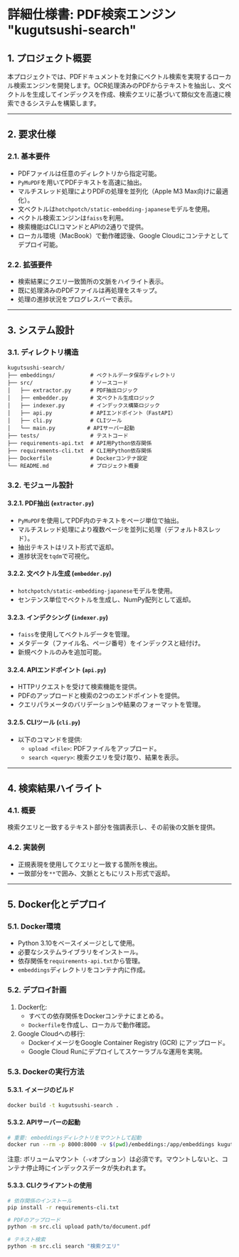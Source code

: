 # 詳細仕様書: PDF検索エンジン "kugutsushi-search"

## **1. プロジェクト概要**
本プロジェクトでは、PDFドキュメントを対象にベクトル検索を実現するローカル検索エンジンを開発します。OCR処理済みのPDFからテキストを抽出し、文ベクトルを生成してインデックスを作成、検索クエリに基づいて類似文を高速に検索できるシステムを構築します。

---

## **2. 要求仕様**

### **2.1. 基本要件**
- PDFファイルは任意のディレクトリから指定可能。
- `PyMuPDF`を用いてPDFテキストを高速に抽出。
- マルチスレッド処理によりPDFの処理を並列化（Apple M3 Max向けに最適化）。
- 文ベクトルは`hotchpotch/static-embedding-japanese`モデルを使用。
- ベクトル検索エンジンは`faiss`を利用。
- 検索機能はCLIコマンドとAPIの2通りで提供。
- ローカル環境（MacBook）で動作確認後、Google Cloudにコンテナとしてデプロイ可能。

### **2.2. 拡張要件**
- 検索結果にクエリ一致箇所の文脈をハイライト表示。
- 既に処理済みのPDFファイルは再処理をスキップ。
- 処理の進捗状況をプログレスバーで表示。

---

## **3. システム設計**

### **3.1. ディレクトリ構造**
```
kugutsushi-search/
├── embeddings/           # ベクトルデータ保存ディレクトリ
├── src/                  # ソースコード
│   ├── extractor.py      # PDF抽出ロジック
│   ├── embedder.py       # 文ベクトル生成ロジック
│   ├── indexer.py        # インデックス構築ロジック
│   ├── api.py            # APIエンドポイント（FastAPI）
│   ├── cli.py            # CLIツール
│   └── main.py          # APIサーバー起動
├── tests/                # テストコード
├── requirements-api.txt  # API用Python依存関係
├── requirements-cli.txt  # CLI用Python依存関係
├── Dockerfile            # Dockerコンテナ設定
└── README.md             # プロジェクト概要
```

### **3.2. モジュール設計**

#### **3.2.1. PDF抽出 (`extractor.py`)**
- `PyMuPDF`を使用してPDF内のテキストをページ単位で抽出。
- マルチスレッド処理により複数ページを並列に処理（デフォルト8スレッド）。
- 抽出テキストはリスト形式で返却。
- 進捗状況を`tqdm`で可視化。

#### **3.2.2. 文ベクトル生成 (`embedder.py`)**
- `hotchpotch/static-embedding-japanese`モデルを使用。
- センテンス単位でベクトルを生成し、NumPy配列として返却。

#### **3.2.3. インデクシング (`indexer.py`)**
- `faiss`を使用してベクトルデータを管理。
- メタデータ（ファイル名、ページ番号）をインデックスと紐付け。
- 新規ベクトルのみを追加可能。

#### **3.2.4. APIエンドポイント (`api.py`)**
- HTTPリクエストを受けて検索機能を提供。
- PDFのアップロードと検索の2つのエンドポイントを提供。
- クエリパラメータのバリデーションや結果のフォーマットを管理。

#### **3.2.5. CLIツール (`cli.py`)**
- 以下のコマンドを提供:
  - `upload <file>`: PDFファイルをアップロード。
  - `search <query>`: 検索クエリを受け取り、結果を表示。

---

## **4. 検索結果ハイライト**

### **4.1. 概要**
検索クエリと一致するテキスト部分を強調表示し、その前後の文脈を提供。

### **4.2. 実装例**
- 正規表現を使用してクエリと一致する箇所を検出。
- 一致部分を`**`で囲み、文脈とともにリスト形式で返却。

---

## **5. Docker化とデプロイ**

### **5.1. Docker環境**
- Python 3.10をベースイメージとして使用。
- 必要なシステムライブラリをインストール。
- 依存関係を`requirements-api.txt`から管理。
- `embeddings`ディレクトリをコンテナ内に作成。

### **5.2. デプロイ計画**
1. Docker化:
   - すべての依存関係をDockerコンテナにまとめる。
   - `Dockerfile`を作成し、ローカルで動作確認。
2. Google Cloudへの移行:
   - DockerイメージをGoogle Container Registry (GCR) にアップロード。
   - Google Cloud Runにデプロイしてスケーラブルな運用を実現。

### **5.3. Dockerの実行方法**

#### **5.3.1. イメージのビルド**
```bash
docker build -t kugutsushi-search .
```

#### **5.3.2. APIサーバーの起動**
```bash
# 重要: embeddingsディレクトリをマウントして起動
docker run --rm -p 8000:8000 -v $(pwd)/embeddings:/app/embeddings kugutsushi-search
```

注意: ボリュームマウント（`-v`オプション）は必須です。マウントしないと、コンテナ停止時にインデックスデータが失われます。

#### **5.3.3. CLIクライアントの使用**
```bash
# 依存関係のインストール
pip install -r requirements-cli.txt

# PDFのアップロード
python -m src.cli upload path/to/document.pdf

# テキスト検索
python -m src.cli search "検索クエリ"
```

